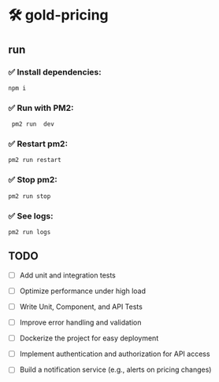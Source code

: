 # 🛠️ gold-pricing


## run 

### ✅ Install dependencies:

```
npm i 
```
 
### ✅ Run with PM2:

```
 pm2 run  dev
 ```

### ✅ Restart pm2:  
  
```
pm2 run restart 
```

### ✅ Stop pm2:  
  
```
pm2 run stop
```  
  
### ✅ See logs:  
  
```
pm2 run logs
```


## TODO

- [ ] Add unit and integration tests
- [ ] Optimize performance under high load
- [ ] Write Unit, Component, and API Tests
- [ ] Improve error handling and validation
- [ ] Dockerize the project for easy deployment
- [ ] Implement authentication and authorization for API access
- [ ] Build a notification service (e.g., alerts on pricing changes)

